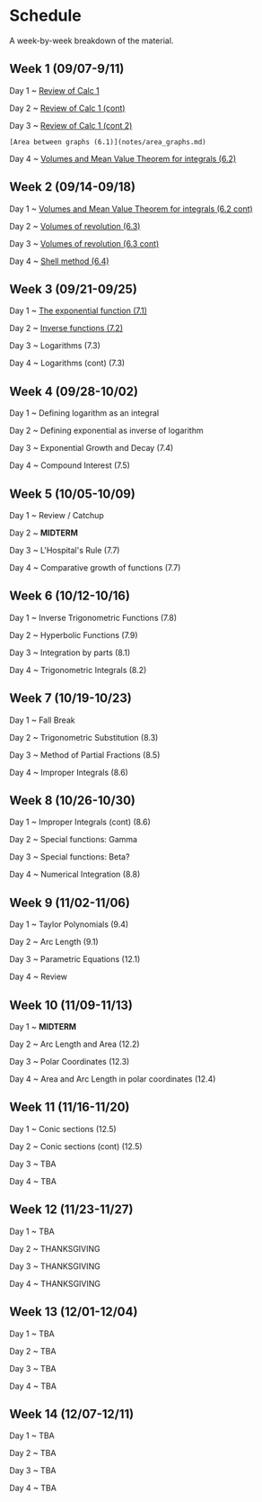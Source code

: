 # Schedule

A week-by-week breakdown of the material.

## Week  1 (09/07-9/11)

Day 1
  ~ [Review of Calc 1](notes/calc1_review.md)

Day 2
  ~ [Review of Calc 1 (cont)](notes/calc1_review.md)


Day 3
  ~ [Review of Calc 1 (cont 2)](notes/calc1_review.md)

    [Area between graphs (6.1)](notes/area_graphs.md)

Day 4
  ~ [Volumes and Mean Value Theorem for integrals (6.2)](notes/volumes.md)


## Week  2 (09/14-09/18)

Day 1
  ~ [Volumes and Mean Value Theorem for integrals (6.2 cont)](notes/volumes.md)


Day 2
  ~ [Volumes of revolution (6.3)](notes/volumes_revolution.md)


Day 3
  ~ [Volumes of revolution (6.3 cont)](notes/volumes_revolution.md)

Day 4
  ~ [Shell method (6.4)](notes/volumes_shell.md)

## Week  3 (09/21-09/25)

Day 1
  ~ [The exponential function (7.1)](notes/exponential.md)

Day 2
  ~ [Inverse functions (7.2)](notes/inverse_functions.md)

Day 3
  ~ Logarithms (7.3)

Day 4
  ~ Logarithms (cont) (7.3)

## Week  4 (09/28-10/02)

Day 1
  ~ Defining logarithm as an integral

Day 2
  ~ Defining exponential as inverse of logarithm

Day 3
  ~ Exponential Growth and Decay (7.4)

Day 4
  ~ Compound Interest (7.5)

## Week  5 (10/05-10/09)

Day 1
  ~ Review / Catchup

Day 2
  ~ **MIDTERM**

Day 3
  ~ L'Hospital's Rule (7.7)

Day 4
  ~ Comparative growth of functions (7.7)

## Week  6 (10/12-10/16)

Day 1
  ~ Inverse Trigonometric Functions (7.8)

Day 2
  ~ Hyperbolic Functions (7.9)

Day 3
  ~ Integration by parts (8.1)

Day 4
  ~ Trigonometric Integrals (8.2)

## Week  7 (10/19-10/23)

Day 1
  ~ Fall Break

Day 2
  ~ Trigonometric Substitution (8.3)

Day 3
  ~ Method of Partial Fractions (8.5)

Day 4
  ~ Improper Integrals (8.6)

## Week  8 (10/26-10/30)

Day 1
  ~ Improper Integrals (cont) (8.6)

Day 2
  ~ Special functions: Gamma

Day 3
  ~ Special functions: Beta?

Day 4
  ~ Numerical Integration (8.8)

## Week  9 (11/02-11/06)

Day 1
  ~ Taylor Polynomials (9.4)

Day 2
  ~ Arc Length (9.1)

Day 3
  ~ Parametric Equations (12.1)

Day 4
  ~ Review

## Week 10 (11/09-11/13)

Day 1
  ~ **MIDTERM**

Day 2
  ~ Arc Length and Area (12.2)

Day 3
  ~ Polar Coordinates (12.3)

Day 4
  ~ Area and Arc Length in polar coordinates (12.4)

## Week 11 (11/16-11/20)

Day 1
  ~ Conic sections (12.5)

Day 2
  ~ Conic sections (cont) (12.5)

Day 3
  ~ TBA

Day 4
  ~ TBA


## Week 12 (11/23-11/27)

Day 1
  ~ TBA

Day 2
  ~ THANKSGIVING

Day 3
  ~ THANKSGIVING

Day 4
  ~ THANKSGIVING


## Week 13 (12/01-12/04)

Day 1
  ~ TBA

Day 2
  ~ TBA

Day 3
  ~ TBA

Day 4
  ~ TBA

## Week 14 (12/07-12/11)

Day 1
  ~ TBA

Day 2
  ~ TBA

Day 3
  ~ TBA

Day 4
  ~ TBA
